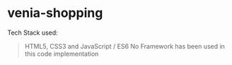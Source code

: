 # venia-shopping

Tech Stack used:
> HTML5, CSS3 and JavaScript / ES6
> No Framework has been used in this code implementation
